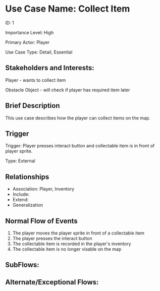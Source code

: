 # Use Case Name: Collect Item
ID: 1

Importance Level: High

Primary Actor: Player

Use Case Type: Detail, Essential

## Stakeholders and Interests: 

Player - wants to collect item

Obstacle Object - will check if player has required item later

## Brief Description

This use case describes how the player can collect items on the map.

## Trigger

Trigger: Player presses interact button and collectable item is in front of player sprite.

Type: External

## Relationships
* Association: Player, Inventory
* Include: 
* Extend: 
* Generalization 

## Normal Flow of Events
1. The player moves the player sprite in front of a collectable item
2. The player presses the interact button
3. The collectable item is recorded in the player's inventory
4. The collectable item is no longer visable on the map


## SubFlows:

## Alternate/Exceptional Flows:

